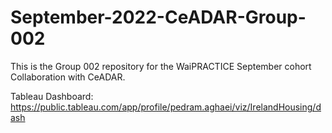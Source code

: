# September-2022-CeADAR-Group-002
This is the Group 002 repository for the WaiPRACTICE September cohort Collaboration with CeADAR.

Tableau Dashboard:
https://public.tableau.com/app/profile/pedram.aghaei/viz/IrelandHousing/dash
